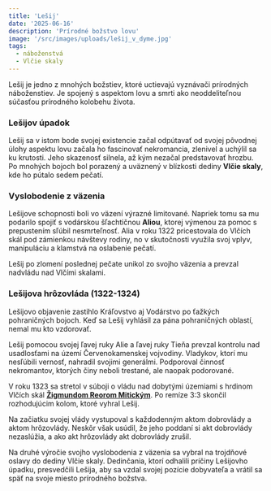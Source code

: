 ```yaml
---
title: 'Lešij'
date: '2025-06-16'
description: 'Prírodné božstvo lovu'
image: '/src/images/uploads/lešij_v_dyme.jpg'
tags:
  - náboženstvá
  - Vlčie skaly
---
```

Lešij je jedno z mnohých božstiev, ktoré uctievajú vyznávači prírodných náboženstiev. Je spojený s aspektom lovu a smrti ako neoddeliteľnou súčasťou prírodného kolobehu života.

### Lešijov úpadok

Lešij sa v istom bode svojej existencie začal odpútavať od svojej pôvodnej úlohy aspektu lovu začala ho fascinovať nekromancia, zlenivel a uchýlil sa ku krutosti. Jeho skazenosť silnela, až kým nezačal predstavovať hrozbu. Po mnohých bojoch bol porazený a uväznený v blízkosti dediny **Vlčie skaly**, kde ho pútalo sedem pečatí.

### Vyslobodenie z väzenia

Lešijove schopnosti boli vo väzení výrazné limitované. Napriek tomu sa mu podarilo spojiť s vodárskou šľachtičnou **Aliou**, ktorej výmenou za pomoc s prepustením sľúbil nesmrteľnosť. Alia v roku 1322 pricestovala do Vlčích skál pod zámienkou návštevy rodiny, no v skutočnosti využila svoj vplyv, manipuláciu a klamstvá na oslabenie pečatí.

Lešij po zlomení poslednej pečate unikol zo svojho väzenia a prevzal nadvládu nad Vlčími skalami.

### Lešijova hrôzovláda (1322-1324)

Lešijovo objavenie zastihlo Kráľovstvo aj Vodárstvo po ťažkých pohraničných bojoch. Keď sa Lešij vyhlásil za pána pohraničných oblastí, nemal mu kto vzdorovať.

Lešij pomocou svojej ľavej ruky Alie a ľavej ruky Tieňa prevzal kontrolu nad usadlosťami na území Červenokamenskej vojvodiny. Vladykov, ktorí mu nesľúbili vernosť, nahradil svojimi generálmi. Podporoval činnosť nekromantov, ktorých činy neboli trestané, ale naopak podorované.

V roku 1323 sa stretol v súboji o vládu nad dobytými územiami s hrdinom Vlčích skál [**Žigmundom Reorom Mitickým**](/articles/Zigmund-Reor-Miticky.md). Po remíze 3:3 skončil rozhodujúcim kolom, ktoré vyhral Lešij. 

Na začiatku svojej vlády vystupoval s každodenným aktom dobrovlády a aktom hrôzovlády. Neskôr však usúdil, že jeho poddaní si akt dobrovlády nezaslúžia, a ako akt hrôzovlády akt dobrovlády zrušil.

Na druhé výročie svojho vyslobodenia z väzenia sa vybral na trojdňové oslavy do dediny Vlčie skaly. Dedinčania, ktorí odhalili príčiny Lešijovho úpadku, presvedčili Lešija, aby sa vzdal svojej pozície dobyvateľa a vrátil sa späť na svoje miesto prírodného božstva.